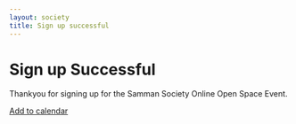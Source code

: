 ```yaml
---
layout: society
title: Sign up successful
---
```


# Sign up Successful
Thankyou for signing up for the Samman Society Online Open Space Event.

[Add to calendar](https://www.addevent.com/event/rC14286290)
